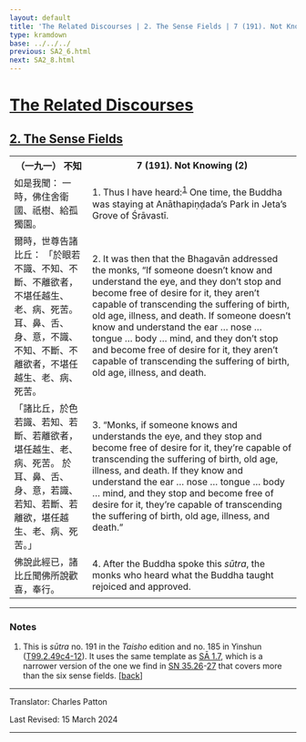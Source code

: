 ```yaml
---
layout: default
title: 'The Related Discourses | 2. The Sense Fields | 7 (191). Not Knowing (2)'
type: kramdown
base: ../../../
previous: SA2_6.html
next: SA2_8.html
---
```


<h1><a href='(../index.html)'>The Related Discourses</a></h1>
<h2><a href='index.html'>2. The Sense Fields</a></h2>

<table class="trans">
  <th class='ch'>（一九一） 不知</th>
  <th class='en'>7 (191). Not Knowing (2)</th>
  <tr>
    <td title='t99.2.49c4'>如是我聞： 一時，佛住舍衛國、祇樹、給孤獨園。</td>
    <td id='p1'>1. Thus I have heard:<sup id="ref1"><a href="#n1">1</a></sup> One time, the Buddha was staying at Anāthapiṇḍada’s Park in Jeta’s Grove of Śrāvastī.</td>
  </tr>
  <tr>
    <td title='t99.2.49c5'>爾時，世尊告諸比丘： 「於眼若不識、不知、不斷、不離欲者，不堪任越生、老、病、死苦。 耳、鼻、舌、身、意，不識、不知、不斷、不離欲者，不堪任越生、老、病、死苦。</td>
    <td id='p2'>2. It was then that the Bhagavān addressed the monks, “If someone doesn’t know and understand the eye, and they don’t stop and become free of desire for it, they aren’t capable of transcending the suffering of birth, old age, illness, and death. If someone doesn’t know and understand the ear … nose … tongue … body … mind, and they don’t stop and become free of desire for it, they aren’t capable of transcending the suffering of birth, old age, illness, and death.</td>
  </tr>
  <tr>
    <td title='t99.2.49c8'>「諸比丘，於色若識、若知、若斷、若離欲者，堪任越生、老、病、死苦。 於耳、鼻、舌、身、意，若識、若知、若斷、若離欲，堪任越生、老、病、死苦。」</td>
    <td id='p3'>3. “Monks, if someone knows and understands the eye, and they stop and become free of desire for it, they’re capable of transcending the suffering of birth, old age, illness, and death. If they know and understand the ear … nose … tongue … body … mind, and they stop and become free of desire for it, they’re capable of transcending the suffering of birth, old age, illness, and death.”</td>
  </tr>
  <tr>
    <td title='t99.2.49c11'>佛說此經已，諸比丘聞佛所說歡喜，奉行。</td>
    <td id='p4'>4. After the Buddha spoke this <em>sūtra</em>, the monks who heard what the Buddha taught rejoiced and approved.</td>
  </tr>
</table>

<hr/>

<h3 id="notes">Notes</h3>

<ol>
<li id="n1">This is <em>sūtra</em> no. 191 in the <cite>Taisho</cite> edition and no. 185 in Yinshun (<a href="https://cbetaonline.dila.edu.tw/zh/T02n0099_p0049c04" target="_blank">T99.2.49c4-12</a>). It uses the same template as <a href="../01/SA1_7.html" target="_blank">SĀ 1.7</a>, which is a narrower version of the one we find in <a href="https://suttacentral.net/sn35.26" target="_blank">SN 35.26</a>-<a href="https://suttacentral.net/sn35.27" target="_blank">27</a> that covers more than the six sense fields. [<a href="#ref1">back</a>]</li>
</ol>
<hr/>

<p class="translator">Translator: Charles Patton</p>
<p class='revised'>Last Revised: 15 March 2024</p>

<hr/>